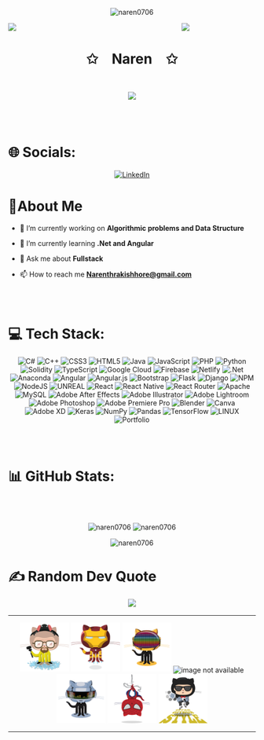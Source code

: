<p align="center">
    <img src="https://komarev.com/ghpvc/?username=naren0706&label=Profile%20views&color=0e75b6&style=flat" alt="naren0706" />
</p>

<img align="left" src="https://user-images.githubusercontent.com/65187002/144930161-2f783401-8d27-4fdf-a2f7-cc0ba32f1f1f.gif" width="30%" style="display:inline;"><img align="right" src="https://user-images.githubusercontent.com/65187002/144930161-2f783401-8d27-4fdf-a2f7-cc0ba32f1f1f.gif" width="30%" style="display:inline;">
    <br>
    <p align="center">
        <h1 align="center">✩&emsp;Naren&emsp;✩</h1>
    </p>
    <br>
    <p align="center">
        <img src="https://readme-typing-svg.herokuapp.com/?lines=Yoooooooooooooooo;Welcome+to+my+profile!;Have+a+look+around!&font=Fira%20Code&color=%23D62F79&center=true&width=280&height=50">
    </p>
<br>
<br>
# 🌐 Socials:
  
<div align="center">

[![LinkedIn](https://img.shields.io/badge/LinkedIn-%230077B5.svg?logo=linkedin&logoColor=white)](https://linkedin.com/in/naren0706) 
</div>

# 💫About Me

- 🔭 I’m currently working on **Algorithmic problems and Data Structure**

- 🌱 I’m currently learning **.Net and Angular**

- 💬 Ask me about **Fullstack**

- 📫 How to reach me **Narenthrakishhore@gmail.com**
<br>
<br>

# 💻 Tech Stack:
<div align="center">
  
![C#](https://img.shields.io/badge/c%23-%23239120.svg?style=for-the-badge&logo=c-sharp&logoColor=white) ![C++](https://img.shields.io/badge/c++-%2300599C.svg?style=for-the-badge&logo=c%2B%2B&logoColor=white) ![CSS3](https://img.shields.io/badge/css3-%231572B6.svg?style=for-the-badge&logo=css3&logoColor=white) ![HTML5](https://img.shields.io/badge/html5-%23E34F26.svg?style=for-the-badge&logo=html5&logoColor=white) ![Java](https://img.shields.io/badge/java-%23ED8B00.svg?style=for-the-badge&logo=java&logoColor=white) ![JavaScript](https://img.shields.io/badge/javascript-%23323330.svg?style=for-the-badge&logo=javascript&logoColor=%23F7DF1E) ![PHP](https://img.shields.io/badge/php-%23777BB4.svg?style=for-the-badge&logo=php&logoColor=white) ![Python](https://img.shields.io/badge/python-3670A0?style=for-the-badge&logo=python&logoColor=ffdd54) ![Solidity](https://img.shields.io/badge/Solidity-%23363636.svg?style=for-the-badge&logo=solidity&logoColor=white) ![TypeScript](https://img.shields.io/badge/typescript-%23007ACC.svg?style=for-the-badge&logo=typescript&logoColor=white) ![Google Cloud](https://img.shields.io/badge/Google%20Cloud-%234285F4.svg?style=for-the-badge&logo=google-cloud&logoColor=white) ![Firebase](https://img.shields.io/badge/firebase-%23039BE5.svg?style=for-the-badge&logo=firebase) ![Netlify](https://img.shields.io/badge/netlify-%23000000.svg?style=for-the-badge&logo=netlify&logoColor=#00C7B7) ![.Net](https://img.shields.io/badge/.NET-5C2D91?style=for-the-badge&logo=.net&logoColor=white) ![Anaconda](https://img.shields.io/badge/Anaconda-%2344A833.svg?style=for-the-badge&logo=anaconda&logoColor=white) ![Angular](https://img.shields.io/badge/angular-%23DD0031.svg?style=for-the-badge&logo=angular&logoColor=white) ![Angular.js](https://img.shields.io/badge/angular.js-%23E23237.svg?style=for-the-badge&logo=angularjs&logoColor=white) ![Bootstrap](https://img.shields.io/badge/bootstrap-%23563D7C.svg?style=for-the-badge&logo=bootstrap&logoColor=white) ![Flask](https://img.shields.io/badge/flask-%23000.svg?style=for-the-badge&logo=flask&logoColor=white) ![Django](https://img.shields.io/badge/django-%23092E20.svg?style=for-the-badge&logo=django&logoColor=white) ![NPM](https://img.shields.io/badge/NPM-%23000000.svg?style=for-the-badge&logo=npm&logoColor=white) ![NodeJS](https://img.shields.io/badge/node.js-6DA55F?style=for-the-badge&logo=node.js&logoColor=white) ![UNREAL](https://img.shields.io/badge/unreal-%2320232a.svg?style=for-the-badge&logo=unreal-engine&logoColor=white) ![React](https://img.shields.io/badge/react-%2320232a.svg?style=for-the-badge&logo=react&logoColor=%2361DAFB) ![React Native](https://img.shields.io/badge/react_native-%2320232a.svg?style=for-the-badge&logo=react&logoColor=%2361DAFB) ![React Router](https://img.shields.io/badge/React_Router-CA4245?style=for-the-badge&logo=react-router&logoColor=white) ![Apache](https://img.shields.io/badge/apache-%23D42029.svg?style=for-the-badge&logo=apache&logoColor=white) ![MySQL](https://img.shields.io/badge/mysql-%2300f.svg?style=for-the-badge&logo=mysql&logoColor=white) ![Adobe After Effects](https://img.shields.io/badge/Adobe%20After%20Effects-9999FF.svg?style=for-the-badge&logo=Adobe%20After%20Effects&logoColor=white) ![Adobe Illustrator](https://img.shields.io/badge/adobeillustrator-%23FF9A00.svg?style=for-the-badge&logo=adobeillustrator&logoColor=white) ![Adobe Lightroom](https://img.shields.io/badge/Adobe%20Lightroom-31A8FF.svg?style=for-the-badge&logo=Adobe%20Lightroom&logoColor=white) ![Adobe Photoshop](https://img.shields.io/badge/adobephotoshop-%2331A8FF.svg?style=for-the-badge&logo=adobephotoshop&logoColor=white) ![Adobe Premiere Pro](https://img.shields.io/badge/Adobe%20Premiere%20Pro-9999FF.svg?style=for-the-badge&logo=Adobe%20Premiere%20Pro&logoColor=white) ![Blender](https://img.shields.io/badge/blender-%23F5792A.svg?style=for-the-badge&logo=blender&logoColor=white) ![Canva](https://img.shields.io/badge/Canva-%2300C4CC.svg?style=for-the-badge&logo=Canva&logoColor=white) ![Adobe XD](https://img.shields.io/badge/Adobe%20XD-470137?style=for-the-badge&logo=Adobe%20XD&logoColor=#FF61F6) ![Keras](https://img.shields.io/badge/Keras-%23D00000.svg?style=for-the-badge&logo=Keras&logoColor=white) ![NumPy](https://img.shields.io/badge/numpy-%23013243.svg?style=for-the-badge&logo=numpy&logoColor=white) ![Pandas](https://img.shields.io/badge/pandas-%23150458.svg?style=for-the-badge&logo=pandas&logoColor=white) ![TensorFlow](https://img.shields.io/badge/TensorFlow-%23FF6F00.svg?style=for-the-badge&logo=TensorFlow&logoColor=white) ![LINUX](https://img.shields.io/badge/Linux-FCC624?style=for-the-badge&logo=linux&logoColor=black) ![Portfolio](https://img.shields.io/badge/Portfolio-%23000000.svg?style=for-the-badge&logo=firefox&logoColor=#FF7139)

  </div>

  <br>
<br>

# 📊 GitHub Stats:
<br>
<br>
<div align="center">
<p><img  src="https://github-readme-stats.vercel.app/api/top-langs?username=naren0706&show_icons=true&locale=en&layout=compact&theme=dark" alt="naren0706" />

<img  src="https://github-readme-stats.vercel.app/api?username=naren0706&show_icons=true&locale=en&theme=dark" alt="naren0706" />
</p>
</div>
<div align="center">
<img align="center" background-color="blue" src="https://github-readme-streak-stats.herokuapp.com/?user=naren0706&" alt="naren0706" />
</div>
  </div>
  
# ✍️ Random Dev Quote
<div align="center">
    
![](https://quotes-github-readme.vercel.app/api?type=vetical&theme=radical)
<hr>
</div>
<div align=center>

<img src="https://github.com/naren0706/naren0706/blob/main/heisencat.png" height="100px">
<img src="https://github.com/naren0706/naren0706/blob/main/ironcat.jpg" height="100px">
<img src="https://github.com/naren0706/naren0706/blob/main/daftpunktocat-guy.gif" height="100px">

<img align="center" src="https://camo.githubusercontent.com/688fa8b7af3ebd17a81d06ba5ab0e489469e251e9fb39d54d330ba7169e19475/68747470733a2f2f6d656469612e67697068792e636f6d2f6d656469612f336f366f7a75486378547456574a4a6e33322f67697068792e676966" alt="image not available" height="100px"> 

<img src="https://github.com/naren0706/naren0706/blob/main/daftpunktocat-thomas.gif" height="100px">
<img src="https://github.com/naren0706/naren0706/blob/main/spidertocat.png" height="100px">
<img src="https://github.com/naren0706/naren0706/blob/main/gangnamtocat.png" height="100px">
</div>
<hr>
